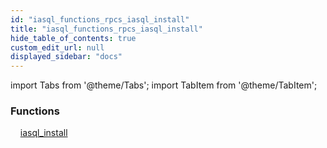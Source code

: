 ```yaml
---
id: "iasql_functions_rpcs_iasql_install"
title: "iasql_functions_rpcs_iasql_install"
hide_table_of_contents: true
custom_edit_url: null
displayed_sidebar: "docs"
---
```


import Tabs from '@theme/Tabs';
import TabItem from '@theme/TabItem';

<Tabs queryString="view">
  <TabItem value="components" label="Components" default>

### Functions
    [iasql_install](../../builtin/tables/iasql_functions_rpcs_iasql_install.IasqlInstall)

</TabItem>
  <TabItem value="code-examples" label="Code examples">

</TabItem>
</Tabs>

